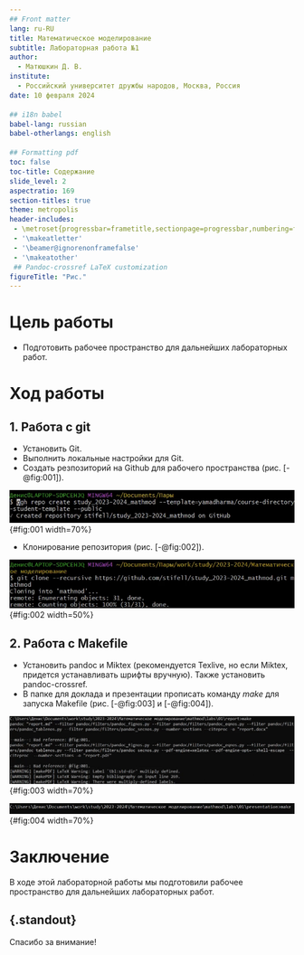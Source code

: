 ```yaml
---
## Front matter
lang: ru-RU
title: Математическое моделирование
subtitle: Лабораторная работа №1
author:
  - Матюшкин Д. В.
institute:
  - Российский университет дружбы народов, Москва, Россия
date: 10 февраля 2024

## i18n babel
babel-lang: russian
babel-otherlangs: english

## Formatting pdf
toc: false
toc-title: Содержание
slide_level: 2
aspectratio: 169
section-titles: true
theme: metropolis
header-includes:
 - \metroset{progressbar=frametitle,sectionpage=progressbar,numbering=fraction}
 - '\makeatletter'
 - '\beamer@ignorenonframefalse'
 - '\makeatother'
 ## Pandoc-crossref LaTeX customization
figureTitle: "Рис."
---
```


# Цель работы

- Подготовить рабочее пространство для дальнейших лабораторных работ.

# Ход работы

## 1. Работа с git
- Установить Git.
- Выполнить локальные настройки для Git.
- Создать резпозиторий на Github для рабочего пространства (рис. [-@fig:001]).

![Создание репозитория](image/1.png){#fig:001 width=70%}

- Клонирование репозитория (рис. [-@fig:002]).

![Клонирование репозитория](image/2.png){#fig:002 width=50%}

## 2. Работа с Makefile
- Установить pandoc и Miktex (рекомендуется Texlive, но если Miktex, придется устанавливать шрифты вручную). Также установить pandoc-crossref.
- В папке для доклада и презентации прописать команду *make* для запуска Makefile (рис. [-@fig:003] и [-@fig:004]).

![Запуск Makefile для report](image/3.png){#fig:003 width=70%}

![Запуск Makefile для presentation](image/4.png){#fig:004 width=70%}

# Заключение

В ходе этой лабораторной работы мы подготовили рабочее пространство для дальнейших лабораторных работ.

## {.standout}

Спасибо за внимание!